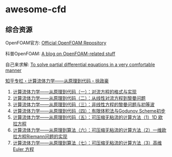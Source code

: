 # awesome-cfd

## 综合资源

OpenFOAM官方: [Official OpenFOAM Repository](https://github.com/OpenFOAM?tab=repositories)

科普OpenFOAM: [A blog on OpenFOAM-related stuff](https://foamscience.github.io/)

自己来求解: [To solve partial differential equations in a very comfortable manner](https://fenicsproject.org/)

[知乎专栏・计算流体力学——从原理到代码・徐政豪](https://zhuanlan.zhihu.com/c_189459799)

1. [计算流体力学——从原理到代码（一）：对流方程的格式与实现](https://zhuanlan.zhihu.com/p/36771658)
2. [计算流体力学——从原理到代码（二）：从线性对流方程到黎曼问题](https://zhuanlan.zhihu.com/p/36778034)
3. [计算流体力学——从原理到代码（三）：非线性方程的黎曼问题与初等波](https://zhuanlan.zhihu.com/p/36780554)
4. [计算流体力学——从原理到代码（四）：有限体积法与Godunov Scheme初步](https://zhuanlan.zhihu.com/p/36781801)
5. [计算流体力学——从原理到代码（五）：可压缩无粘流的计算方法（1）1D 欧拉方程](https://zhuanlan.zhihu.com/p/36794009)
6. [计算流体力学——从原理到算法（六）：可压缩无粘流的计算方法（2）一维欧拉方程Riemann问题的实现](https://zhuanlan.zhihu.com/p/36845509)
7. [计算流体力学——从原理到算法（七）：可压缩无粘流的计算方法（3）高维 Euler 方程](https://zhuanlan.zhihu.com/p/37075152)

